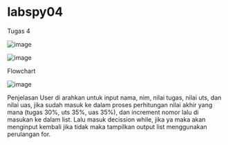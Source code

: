 # labspy04
Tugas 4

 ![image](https://user-images.githubusercontent.com/56407197/71638884-9be2ac00-2c9e-11ea-8fb1-8e5ace5146ec.png)

![image](https://user-images.githubusercontent.com/56407197/71638886-a69d4100-2c9e-11ea-9a02-376b171708ea.png)

Flowchart

![image](https://user-images.githubusercontent.com/56407197/71638888-b3219980-2c9e-11ea-8155-eb188d16614e.png)

Penjelasan
User di arahkan untuk input nama, nim, nilai tugas, nilai uts, dan nilai uas, jika sudah masuk ke dalam proses perhitungan nilai akhir yang mana (tugas 30%, uts 35%, uas 35%), dan increment nomor lalu di masukan ke dalam list. Lalu masuk decission while, jika ya maka akan menginput kembali jika tidak maka tampilkan output list menggunakan perulangan for.

